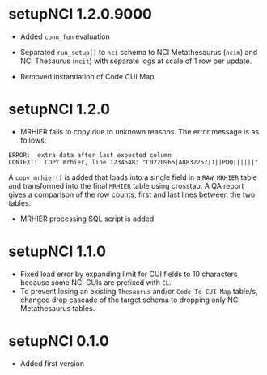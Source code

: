# setupNCI 1.2.0.9000  

* Added `conn_fun` evaluation  

* Separated `run_setup()` to `nci` schema to 
NCI Metathesaurus (`ncim`) and NCI Thesaurus (`ncit`) with 
separate logs at scale of 1 row per update.  

* Removed instantiation of Code CUI Map  


# setupNCI 1.2.0    

* MRHIER fails to copy due to unknown reasons. The error 
message is as follows:  
```
ERROR:  extra data after last expected column
CONTEXT:  COPY mrhier, line 1234648: "C0220965|A0832257|1||PDQ||||||"
```
A `copy_mrhier()` is added that loads into a single field in a 
`RAW_MRHIER` table and transformed into the final `MRHIER` 
table using crosstab. A QA report gives a comparison of the 
row counts, first and last lines between the two tables.  

* MRHIER processing SQL script is added.  


# setupNCI 1.1.0  

* Fixed load error by expanding limit for CUI fields to 
10 characters because some NCI CUIs are prefixed with `CL`.  
* To prevent losing an existing `Thesaurus` and/or 
`Code To CUI Map` table/s, changed drop cascade of the 
target schema to dropping only NCI Metathesaurus tables.  


# setupNCI 0.1.0  

* Added first version  
